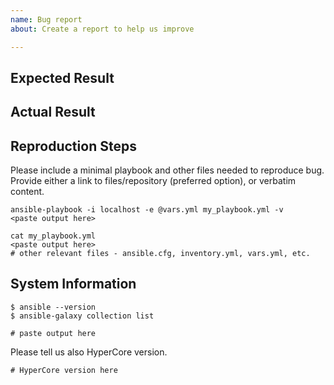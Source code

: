 ```yaml
---
name: Bug report
about: Create a report to help us improve

---
```


<!-- Summary. -->

## Expected Result

<!-- What you expected. -->

## Actual Result

<!-- What happened instead. -->

## Reproduction Steps

Please include a minimal playbook and other files needed to reproduce bug.
Provide either a link to files/repository (preferred option), or verbatim content.

```shell
ansible-playbook -i localhost -e @vars.yml my_playbook.yml -v
<paste output here>

cat my_playbook.yml
<paste output here>
# other relevant files - ansible.cfg, inventory.yml, vars.yml, etc.
```

## System Information

    $ ansible --version
    $ ansible-galaxy collection list

```
# paste output here
```

Please tell us also HyperCore version.

```
# HyperCore version here
```
